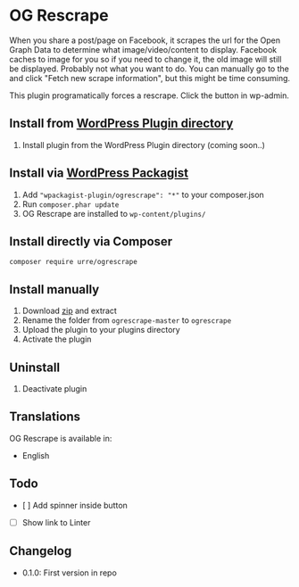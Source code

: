 # OG Rescrape

When you share a post/page on Facebook, it scrapes the url for the Open Graph Data to determine what image/video/content to display. Facebook caches to image for you so if you need to change it, the old image will still be displayed. Probably not what you want to do. You can manually go to the [](https://developers.facebook.com/tools/debug/) and click "Fetch new scrape information", but this might be time consuming.


This plugin programatically forces a rescrape. Click the button in wp-admin.

## Install from [WordPress Plugin directory](https://wordpress.org/plugins/ogrescrape/)
1. Install plugin from the WordPress Plugin directory (coming soon..)

## Install via [WordPress Packagist](http://wpackagist.org/)
1. Add ``"wpackagist-plugin/ogrescrape": "*"`` to your composer.json
3. Run ``composer.phar update``
4. OG Rescrape are installed to ``wp-content/plugins/``

## Install directly via Composer
	
	composer require urre/ogrescrape

## Install manually
1. Download [zip](https://github.com/urre/ogrescrape/archive/master.zip) and extract
2. Rename the folder from `ogrescrape-master` to `ogrescrape`
3. Upload the plugin to your plugins directory
4. Activate the plugin

## Uninstall
1. Deactivate plugin

## Translations
OG Rescrape is available in:

+ English

## Todo
- [ ] Add spinner inside button
- [ ] Show link to Linter

## Changelog
+ 0.1.0: First version in repo